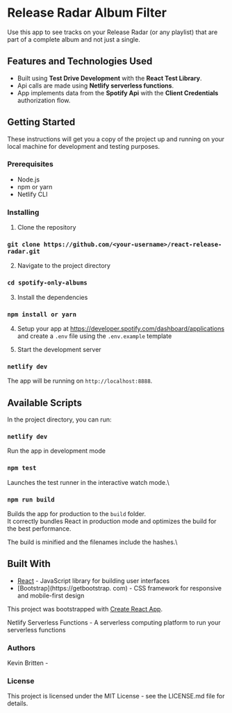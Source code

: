 # Release Radar Album Filter

Use this app to see tracks on your Release Radar (or any playlist) that are part of a complete album and not just a single.

## Features and Technologies Used

- Built using **Test Drive Development** with the **React Test Library**.
- Api calls are made using **Netlify serverless functions**.
- App implements data from the **Spotify Api** with the **Client Credentials** authorization flow.

## Getting Started

These instructions will get you a copy of the project up and running on your local machine for development and testing purposes.

### Prerequisites

- Node.js
- npm or yarn
- Netlify CLI

### Installing

1. Clone the repository

### `git clone https://github.com/<your-username>/react-release-radar.git`

2. Navigate to the project directory

### `cd spotify-only-albums`

3. Install the dependencies

### `npm install or yarn`

4. Setup your app at https://developer.spotify.com/dashboard/applications and create a `.env` file using the `.env.example` template

5. Start the development server

### `netlify dev`

The app will be running on `http://localhost:8888`.

## Available Scripts

In the project directory, you can run:

### `netlify dev`

Run the app in development mode

### `npm test`

Launches the test runner in the interactive watch mode.\

### `npm run build`

Builds the app for production to the `build` folder.\
It correctly bundles React in production mode and optimizes the build for the best performance.

The build is minified and the filenames include the hashes.\

## Built With

- [React](https://reactjs.org) - JavaScript library for building user interfaces
- [Bootstrap](https://getbootstrap.
  com) - CSS framework for responsive and mobile-first design

This project was bootstrapped with [Create React App](https://github.com/facebook/create-react-app).

Netlify Serverless Functions - A serverless computing platform to run your serverless functions

### Authors

Kevin Britten - <KevinBritten>

### License

This project is licensed under the MIT License - see the LICENSE.md file for details.
